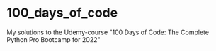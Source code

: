 # 100_days_of_code
My solutions to the Udemy-course "100 Days of Code: The Complete Python Pro Bootcamp for 2022"
